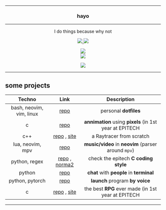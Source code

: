 ------------------------------------------------------------------------------------
<h3 align='center'>
  hayo
</h3>

------------------------------------------------------------------------------------

<p align='center'>
  I do things because why not
</p>

<p align='center'>
  <a href="https://www.epitech.eu">
      <img src="https://saverio976.github.io/Saverio976/EPITECH.svg">
  </a>
  <a href="https://github.com/PoCInnovation">
      <img src="https://saverio976.github.io/Saverio976/POCINNOVATION.svg">
  </a>
</p>

<p align='center'>
  <img src="https://github-readme-stats.vercel.app/api?username=Saverio976&show_icons=true&count_private=true&theme=tokyonight&showicons=true" />
  <br/>
  <img src="https://github-readme-stats.vercel.app/api/top-langs/?username=Saverio976&&count_private=true&theme=tokyonight&layout=compact&langs_count=6" />
</p>

<p align='center'>
  <img src="https://saverio976.github.io/Saverio976/github-snake-dark.svg">
</p>

------------------------------------------------------------------------------------
## some projects

| Techno | Link | Description |
|:---:|:---:|:---:|
| bash, neovim, vim, linux  | [repo](https://github.com/Saverio976/dotfiles)                                                                                | personal **dotfiles** |
| c                         | [repo](https://github.com/Saverio976/ScreenSaver)                                                                             | **annimation** using **pixels** (in 1st year at EPITECH |
| c++                       | [repo](https://github.com/Saverio976/Raytracer) , [site](https://saverio976.github.io/Raytracer)                              | a Raytracer from scratch |
| lua, neovim, mpv          | [repo](https://github.com/Saverio976/music.nvim)                                                                              | **music/video** in **neovim** (parser around `mpv`) |
| python, regex             | [repo](https://github.com/Saverio976/NorMatrix) , [norma2](https://github.com/X-R-G-B/norma2)                                 | check the epitech **C coding style** |
| python                    | [repo](https://github.com/Saverio976/Chat-App-TUI)                                                                            | **chat** with **people** in **terminal** |
| python, pytorch           | [repo](https://github.com/Saverio976/bobot-inette)                                                                            | **launch** program **by voice** |
| c                         | [repo](https://github.com/X-R-G-B/FlashBackToTheFuture) , [site](https://x-r-g-b.github.io/html/creation_popup/fbttf.html)    | the best **RPG** ever made (in 1st year at EPITECH |

------------------------------------------------------------------------------------
